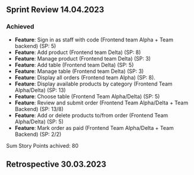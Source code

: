 ## Sprint Review 14.04.2023

### Achieved

- **Feature**: Sign in as staff with code (Frontend team Alpha + Team backend) (SP: 5)
- **Feature**: Add product (Frontend team Delta) (SP: 8)
- **Feature**: Manage product (Frontend team Delta) (SP: 3)
- **Feature**: Add table (Frontend team Delta) (SP: 5)
- **Feature**: Manage table (Frontend team Delta) (SP: 3)
- **Feature**: Display all orders (Frontend team Alpha) (SP: 8).
- **Feature**: Display available products by category (Frontend Team Alpha/Delta) (SP: 13)
- **Feature**: Choose table (Frontend Team Alpha/Delta) (SP: 5)
- **Feature**: Review and submit order (Frontend Team Alpha/Delta + Team Backend) (SP: 13/8)
- **Feature**: Add or delete products to/from order (Frontend Team Alpha/Delta) (SP: 5)
- **Feature**: Mark order as paid (Frontend Team Alpha/Delta + Team Backend) (SP: 2/2)

Sum Story Points achived: 80

## Retrospective 30.03.2023
